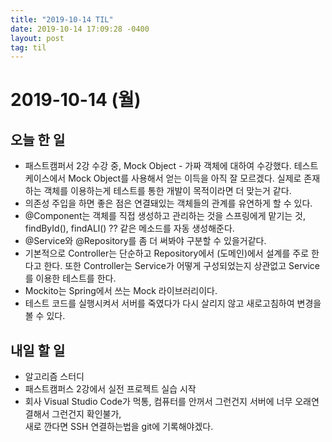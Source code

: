```yaml
---
title: "2019-10-14 TIL"
date: 2019-10-14 17:09:28 -0400
layout: post
tag: til
---
```


# 2019-10-14 (월)
## 오늘 한 일
- 패스트캠퍼서 2강 수강 중, Mock Object - 가짜 객체에 대하여 수강했다. 테스트 케이스에서 Mock Object를 사용해서 얻는 이득을 아직 잘 모르겠다. 실제로 존재하는 객체를 이용하는게 테스트를 통한 개발이 목적이라면 더 맞는거 같다.  
- 의존성 주입을 하면 좋은 점은 연결돼있는 객체들의 관계를 유연하게 할 수 있다.
- @Component는 객체를 직접 생성하고 관리하는 것을 스프링에게 맡기는 것, findById(), findALl() ?? 같은 메소드를 자동 생성해준다.
- @Service와 @Repository를 좀 더 써봐야 구분할 수 있을거같다. 
- 기본적으로 Controller는 단순하고 Repository에서 (도메인)에서 설계를 주로 한다고 한다. 또한 Controller는 Service가 어떻게 구성되었는지 상관없고 Service를 이용한 테스트를 한다.
- Mockito는 Spring에서 쓰는 Mock 라이브러리이다.
- 테스트 코드를 실행시켜서 서버를 죽였다가 다시 살리지 않고 새로고침하여 변경을 볼 수 있다.



## 내일 할 일
- 알고리즘 스터디
- 패스트캠퍼스 2강에서 실전 프로젝트 실습 시작
- 회사 Visual Studio Code가 먹통, 컴퓨터를 안꺼서 그런건지 서버에 너무 오래연결해서 그런건지 확인불가,  
 새로 깐다면 SSH 연결하는법을 git에 기록해야겠다.